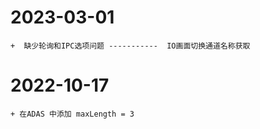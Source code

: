 # 2023-03-01
    +  缺少轮询和IPC选项问题 -----------  IO画面切换通道名称获取

# 2022-10-17
    + 在ADAS 中添加 maxLength = 3